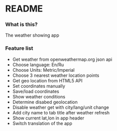 # README #

### What is this? ###

The weather showing app

### Feature list ###

* Get weather from openweathermap.org json api
* Choose language: En/Ru
* Choose Units: Metric/Imperial
* Choose 3 nearest weather location points
* Get geo location from HTML5 API
* Set coordinates manually
* Save/load coordinates
* Show weather conditions
* Determine disabed geolocation
* Disable weather get with city/lang/unit change
* Add city name to tab title after weather refresh
* Show current lat,lon in app header
* Switch translation of the app

